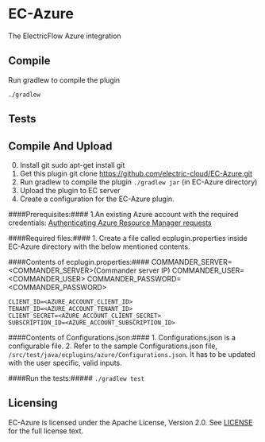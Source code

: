 EC-Azure
============

The ElectricFlow Azure integration

## Compile ##

Run gradlew to compile the plugin

`./gradlew`

## Tests ##

## Compile And Upload ##
0. Install git
   sudo apt-get install git
1. Get this plugin
   git clone https://github.com/electric-cloud/EC-Azure.git
2. Run gradlew to compile the plugin
   `./gradlew jar` (in EC-Azure directory)
3. Upload the plugin to EC server
4. Create a configuration for the EC-Azure plugin.

####Prerequisites:####
    1.An existing Azure account with the required credentials:
      [Authenticating Azure Resource Manager requests](https://azure.microsoft.com/en-us/documentation/articles/resource-group-create-service-principal-portal/)

####Required files:####
    1. Create a file called ecplugin.properties inside EC-Azure directory with the below mentioned contents.

####Contents of ecplugin.properties:####
    COMMANDER_SERVER=<COMMANDER_SERVER>(Commander server IP)
    COMMANDER_USER=<COMMANDER_USER>
    COMMANDER_PASSWORD=<COMMANDER_PASSWORD>

    CLIENT_ID=<AZURE_ACCOUNT_CLIENT_ID>
    TENANT_ID=<AZURE_ACCOUNT_TENANT_ID>
    CLIENT_SECRET=<AZURE_ACCOUNT_CLIENT_SECRET>
    SUBSCRIPTION_ID=<AZURE_ACCOUNT_SUBSCRIPTION_ID>

####Contents of Configurations.json:####
    1. Configurations.json is a configurable file.
    2. Refer to the sample Configurations.json file, `/src/test/java/ecplugins/azure/Configurations.json`. It has to be updated with the user specific, valid inputs.
   
####Run the tests:#####
`./gradlew test`

## Licensing ##
EC-Azure is licensed under the Apache License, Version 2.0. See [LICENSE](https://github.com/electric-cloud/EC-Azure/blob/master/LICENSE) for the full license text.
